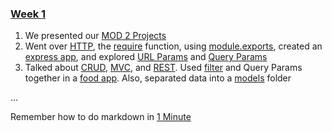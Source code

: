 ### [Week 1](https://github.com/JadeTwo/Example-Code/tree/main/Week%201)
1. We presented our [MOD 2 Projects](https://docs.google.com/spreadsheets/d/10Ad-CyyfNtMFTs2hjjcrbY3zSbv7odg3z4etzNCPuRU/edit#gid=0) 
1. Went over [HTTP](https://developer.mozilla.org/en-US/docs/Web/HTTP), the [require](https://github.com/JadeTwo/Example-Code/blob/main/Week%201/Day%202%20(Tue)/node-practice/script.js#L27-L29) function, using [module.exports](https://github.com/JadeTwo/Example-Code/blob/main/Week%201/Day%202%20(Tue)/node-practice/days-of-the-week.js#L4-L11), created an [express app](https://github.com/JadeTwo/Example-Code/blob/main/Week%201/Day%202%20(Tue)/express-practice/server-template.js), and explored [URL Params](https://github.com/JadeTwo/Example-Code/blob/main/Week%201/Day%202%20(Tue)/express_plants/server.js#L26-L29) and [Query Params](https://github.com/JadeTwo/Example-Code/blob/main/Week%201/Day%202%20(Tue)/express_plants/server.js#L18-L24)
1. Talked about [CRUD](https://www.codecademy.com/article/what-is-crud), [MVC](https://www.codecademy.com/article/mvc), and [REST](https://medium.com/@atingenkay/restful-routes-what-are-they-8fe221521bb). Used [filter](https://github.com/JadeTwo/Example-Code/blob/main/Week%201/Day%203%20(Wed)/food-app/server.js#L19-L24) and Query Params together in a [food app](https://github.com/JadeTwo/Example-Code/tree/main/Week%201/Day%203%20(Wed)/food-app). Also, separated data into a [models](https://github.com/JadeTwo/Example-Code/tree/main/Week%201/Day%203%20(Wed)/food-app/models) folder

...

Remember how to do markdown in [1 Minute](https://www.youtube.com/shorts/-aSSrmAXHDg) 
